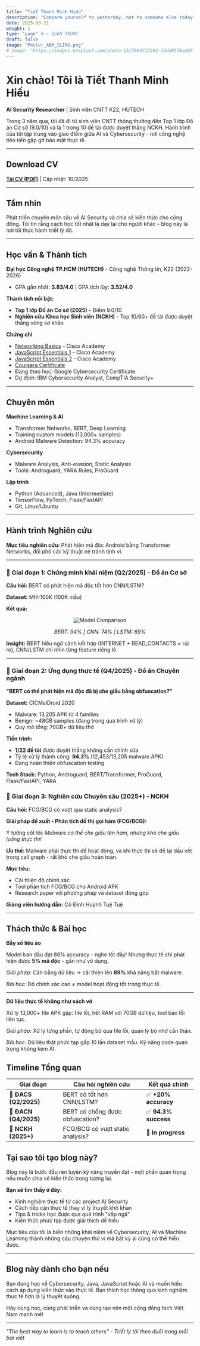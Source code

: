 ```yaml
---
title: "Tiết Thanh Minh Hiếu"
description: "Compare yourself to yesterday, not to someone else today"
date: 2025-09-21
weight: 1
type: "page" # ← QUAN TRỌNG
draft: false
image: "Poster_ABM_ILIMG.png"
# image: "https://images.unsplash.com/photo-1517694712202-14dd9538aa97?w=750"
---
```


# Xin chào! Tôi là Tiết Thanh Minh Hiếu

**AI Security Researcher** | Sinh viên CNTT K22, HUTECH

Trong 3 năm qua, tôi đã đi từ sinh viên CNTT thông thường đến Top 1 lớp Đồ án Cơ sở (9.0/10) và là 1 trong 10 đề tài được duyệt thẳng NCKH. Hành trình của tôi tập trung vào giao điểm giữa AI và Cybersecurity - nơi công nghệ tiên tiến gặp gỡ bảo mật thực tế.

---

## Download CV

**[Tải CV (PDF)](CV_TietThanhMinhHieu_2025.pdf)** | Cập nhật: 10/2025

---

## Tầm nhìn

Phát triển chuyên môn sâu về AI Security và chia sẻ kiến thức cho cộng đồng. Tôi tin rằng cách học tốt nhất là dạy lại cho người khác - blog này là nơi tôi thực hành triết lý đó.

---

## Học vấn & Thành tích

**Đại học Công nghệ TP.HCM (HUTECH)** - Công nghệ Thông tin, K22 (2022-2026)

- GPA gần nhất: **3.83/4.0** | GPA tích lũy: **3.52/4.0**

**Thành tích nổi bật:**

- **Top 1 lớp Đồ án Cơ sở (2025)** - Điểm 9.0/10
- **Nghiên cứu Khoa học Sinh viên (NCKH)** - Top 10/60+ đề tài được duyệt thẳng vòng sơ khảo

**Chứng chỉ**

- [Networking Basics](NetworkingBasicsUpdate20251019-31-3prxg4.pdf) - Cisco Academy
- [JavaScript Essentials 1](JavaScriptEssentials1Update20251019-31-k6qjp5.pdf) - Cisco Academy
- [JavaScript Essentials 2](JavaScriptEssentials2Update20251019-33-8wl6vq.pdf) - Cisco Academy
- [Coursera Certificate](Coursera_K2OJGL9FXKFD.pdf)
- Đang theo học: Google Cybersecurity Certificate
- Dự định: IBM Cybersecurity Analyst, CompTIA Security+

---

## Chuyên môn

**Machine Learning & AI**

- Transformer Networks, BERT, Deep Learning
- Training custom models (13,000+ samples)
- Android Malware Detection: 94.3% accuracy

**Cybersecurity**

- Malware Analysis, Anti-evasion, Static Analysis
- Tools: Androguard, YARA Rules, ProGuard

**Lập trình**

- Python (Advanced), Java (Intermediate)
- TensorFlow, PyTorch, Flask/FastAPI
- Git, Linux/Ubuntu

---

## Hành trình Nghiên cứu

**Mục tiêu nghiên cứu:** Phát hiện mã độc Android bằng Transformer Networks, đối phó các kỹ thuật né tránh tinh vi.

---

### 🔬 Giai đoạn 1: Chứng minh khái niệm (Q2/2025) - Đồ án Cơ sở

**Câu hỏi:** BERT có phát hiện mã độc tốt hơn CNN/LSTM?

**Dataset:** MH-100K (100K mẫu)

**Kết quả:**

<div align="center">

![Model Comparison](roc_curves_comparison.png)

_BERT: 94% | CNN: 74% | LSTM: 69%_

</div>

**Insight:** BERT hiểu ngữ cảnh kết hợp (INTERNET + READ_CONTACTS = rủi ro), CNN/LSTM chỉ nhìn từng feature riêng lẻ.

---

### 🚀 Giai đoạn 2: Ứng dụng thực tế (Q4/2025) - Đồ án Chuyên ngành

**"BERT có thể phát hiện mã độc đã bị che giấu bằng obfuscation?"**

**Dataset:** CICMalDroid 2020

- Malware: 13,205 APK từ 4 families
- Benign: ~48GB samples (đang trong quá trình xử lý)
- Quy mô tổng: 70GB+ dữ liệu thô

**Tiến trình:**

- **1/22 đề tài** được duyệt thẳng không cần chỉnh sửa
- Tỷ lệ xử lý thành công: **94.3%** (12,453/13,205 malware APK)
- Đang hoàn thiện obfuscation testing

**Tech Stack:** Python, Androguard, BERT/Transformer, ProGuard, Flask/FastAPI, YARA

### 🎯 Giai đoạn 3: Nghiên cứu Chuyên sâu (2025+) - NCKH

**Câu hỏi:** FCG/BCG có vượt qua static analysis?

**Giải pháp đề xuất - Phân tích đồ thị gọi hàm (FCG/BCG):**

Ý tưởng cốt lõi: _Malware có thể che giấu tên hàm, nhưng khó che giấu luồng thực thi!_

**Ưu thế:** Malware phải thực thi để hoạt động, và khi thực thi sẽ để lại dấu vết trong call graph - rất khó che giấu hoàn toàn.

**Mục tiêu:**

- Cải thiện độ chính xác
- Tool phân tích FCG/BCG cho Android APK
- Research paper với phương pháp và dataset đóng góp

**Giảng viên hướng dẫn:** Cô Đinh Huỳnh Tuệ Tuệ

---

## Thách thức & Bài học

**Bẫy số liệu ảo**

Model ban đầu đạt 88% accuracy - nghe tốt đấy! Nhưng thực tế chỉ phát hiện được **5% mã độc** - gần như vô dụng.

_Giải pháp:_ Cân bằng dữ liệu → cải thiện lên **89%** khả năng bắt malware.

_Bài học:_ Độ chính xác cao ≠ model hoạt động tốt trong thực tế.

---

**Dữ liệu thực tế không như sách vở**

Xử lý 13,000+ file APK gặp: file lỗi, hết RAM với 70GB dữ liệu, tool báo lỗi liên tục.

_Giải pháp:_ Xử lý từng phần, tự động bỏ qua file lỗi, quản lý bộ nhớ cẩn thận.

_Bài học:_ Dữ liệu thật phức tạp gấp 10 lần dataset mẫu. Kỹ năng code quan trọng không kém AI.

## Timeline Tổng quan

| Giai đoạn             | Câu hỏi nghiên cứu               | Kết quả chính            |
| --------------------- | -------------------------------- | ------------------------ |
| **🎯 ĐACS (Q2/2025)** | BERT có tốt hơn CNN/LSTM?        | ✅ **+20% accuracy**<br> |
| **🚀 ĐACN (Q4/2025)** | BERT có chống được obfuscation?  | ✅ **94.3% success**<br> |
| **🔬 NCKH (2025+)**   | FCG/BCG có vượt static analysis? | 🔄 **In progress**<br>   |

## Tại sao tôi tạo blog này?

Blog này là bước đầu rèn luyện kỹ năng truyền đạt - một phần quan trọng nếu muốn chia sẻ kiến thức trong tương lai.

**Bạn sẽ tìm thấy ở đây:**

- Kinh nghiệm thực tế từ các project AI Security
- Cách tiếp cận thực tế thay vì lý thuyết khô khan
- Tips & tricks học được qua quá trình "vấp ngã"
- Kiến thức phức tạp được giải thích dễ hiểu

Mục tiêu của tôi là biến những khái niệm về Cybersecurity, AI và Machine Learning thành những câu chuyện thú vị mà bất kỳ ai cũng có thể hiểu được.

---

## Blog này dành cho bạn nếu

Bạn đang học về Cybersecurity, Java, JavaScript hoặc AI và muốn hiểu cách áp dụng kiến thức vào thực tế. Bạn thích học thông qua kinh nghiệm thực tế hơn là lý thuyết suông.

Hãy cùng học, cùng phát triển và cùng tạo nên một cộng đồng tech Việt Nam mạnh mẽ!

---

_"The best way to learn is to teach others" - Triết lý tôi theo đuổi trong mỗi bài viết_
